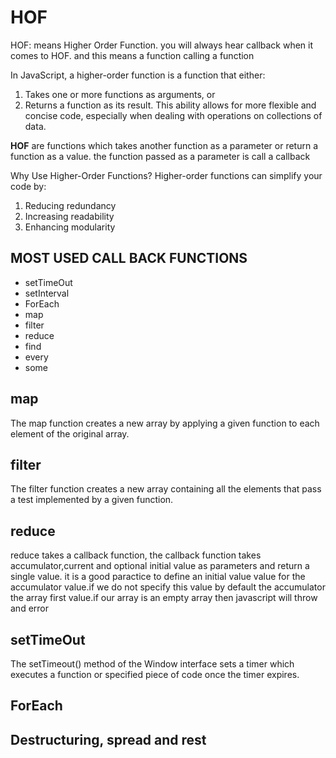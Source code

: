 # HOF #
HOF: means Higher Order Function. you will always hear callback when it comes to HOF. and this means a function calling a function

In JavaScript, a higher-order function is a function that either:

1. Takes one or more functions as arguments, or
2. Returns a function as its result.
This ability allows for more flexible and concise code, especially when dealing with operations on collections of data.

**HOF** are functions which takes another function as a parameter or return a function as a value. the function passed as a parameter is call a callback

Why Use Higher-Order Functions?
Higher-order functions can simplify your code by:

1. Reducing redundancy
2. Increasing readability
3. Enhancing modularity

## MOST USED CALL BACK FUNCTIONS ##
* setTimeOut
* setInterval
* ForEach
* map
* filter
* reduce
* find
* every 
* some

## map ##
The map function creates a new array by applying a given function to each element of the original array.
## filter ##
The filter function creates a new array containing all the elements that pass a test implemented by a given function.

## reduce ##
reduce takes a callback function, the callback function takes accumulator,current and optional initial value as parameters  and return a single value.
it is a good paractice to define an initial value value for the accumulator value.if we do not specify this value by default the accumulator the array first value.if our array is an empty array then javascript will throw and error

## setTimeOut ##
The setTimeout() method of the Window interface sets a timer which executes a function or specified piece of code once the timer expires.

## ForEach ##

## Destructuring, spread and rest ##